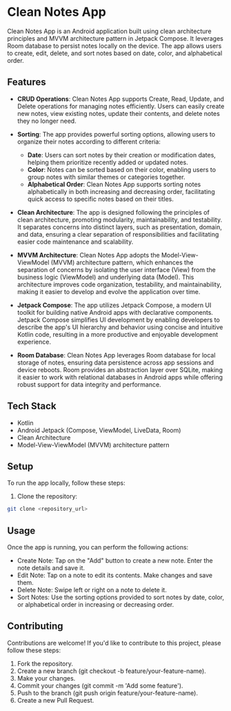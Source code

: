 # Clean Notes App

Clean Notes App is an Android application built using clean architecture principles and MVVM architecture pattern in Jetpack Compose. It leverages Room database to persist notes locally on the device. The app allows users to create, edit, delete, and sort notes based on date, color, and alphabetical order.

## Features

- **CRUD Operations**: Clean Notes App supports Create, Read, Update, and Delete operations for managing notes efficiently. Users can easily create new notes, view existing notes, update their contents, and delete notes they no longer need.

- **Sorting**: The app provides powerful sorting options, allowing users to organize their notes according to different criteria:
  - **Date**: Users can sort notes by their creation or modification dates, helping them prioritize recently added or updated notes.
  - **Color**: Notes can be sorted based on their color, enabling users to group notes with similar themes or categories together.
  - **Alphabetical Order**: Clean Notes App supports sorting notes alphabetically in both increasing and decreasing order, facilitating quick access to specific notes based on their titles.

- **Clean Architecture**: The app is designed following the principles of clean architecture, promoting modularity, maintainability, and testability. It separates concerns into distinct layers, such as presentation, domain, and data, ensuring a clear separation of responsibilities and facilitating easier code maintenance and scalability.

- **MVVM Architecture**: Clean Notes App adopts the Model-View-ViewModel (MVVM) architecture pattern, which enhances the separation of concerns by isolating the user interface (View) from the business logic (ViewModel) and underlying data (Model). This architecture improves code organization, testability, and maintainability, making it easier to develop and evolve the application over time.

- **Jetpack Compose**: The app utilizes Jetpack Compose, a modern UI toolkit for building native Android apps with declarative components. Jetpack Compose simplifies UI development by enabling developers to describe the app's UI hierarchy and behavior using concise and intuitive Kotlin code, resulting in a more productive and enjoyable development experience.

- **Room Database**: Clean Notes App leverages Room database for local storage of notes, ensuring data persistence across app sessions and device reboots. Room provides an abstraction layer over SQLite, making it easier to work with relational databases in Android apps while offering robust support for data integrity and performance.

## Tech Stack

- Kotlin
- Android Jetpack (Compose, ViewModel, LiveData, Room)
- Clean Architecture
- Model-View-ViewModel (MVVM) architecture pattern

## Setup

To run the app locally, follow these steps:

1. Clone the repository:

```bash
git clone <repository_url>
```

## Usage
Once the app is running, you can perform the following actions:

- Create Note: Tap on the "Add" button to create a new note. Enter the note details and save it.
- Edit Note: Tap on a note to edit its contents. Make changes and save them.
- Delete Note: Swipe left or right on a note to delete it.
- Sort Notes: Use the sorting options provided to sort notes by date, color, or alphabetical order in increasing or decreasing order.


## Contributing
Contributions are welcome! If you'd like to contribute to this project, please follow these steps:

1. Fork the repository.
2. Create a new branch (git checkout -b feature/your-feature-name).
3. Make your changes.
4. Commit your changes (git commit -m 'Add some feature').
5. Push to the branch (git push origin feature/your-feature-name).
6. Create a new Pull Request.
